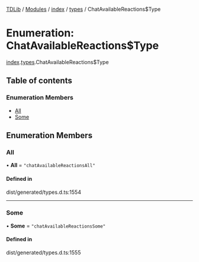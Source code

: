 [TDLib](../README.md) / [Modules](../modules.md) / [index](../modules/index.md) / [types](../modules/index.types.md) / ChatAvailableReactions$Type

# Enumeration: ChatAvailableReactions$Type

[index](../modules/index.md).[types](../modules/index.types.md).ChatAvailableReactions$Type

## Table of contents

### Enumeration Members

- [All](index.types.ChatAvailableReactions_Type.md#all)
- [Some](index.types.ChatAvailableReactions_Type.md#some)

## Enumeration Members

### All

• **All** = ``"chatAvailableReactionsAll"``

#### Defined in

dist/generated/types.d.ts:1554

___

### Some

• **Some** = ``"chatAvailableReactionsSome"``

#### Defined in

dist/generated/types.d.ts:1555
